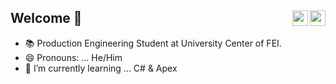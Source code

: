 ## Welcome 👋 <a href="https://www.linkedin.com/in/joaodaros/"> <img src="https://cdn.iconscout.com/icon/free/png-256/linkedin-208-916919.png" width = "25" height = "25" align = "right"> </a> <a href = "mailto: joaodaros.contato@gmail.com"> <img src=https://cdn4.iconfinder.com/data/icons/social-media-logos-6/512/112-gmail_email_mail-512.png width = "25" height = "25" align="right"></a> 

- 📚 Production Engineering Student at University Center of FEI.
- 😄 Pronouns: ... He/Him
- 🌱 I’m currently learning ... C# & Apex </a>
